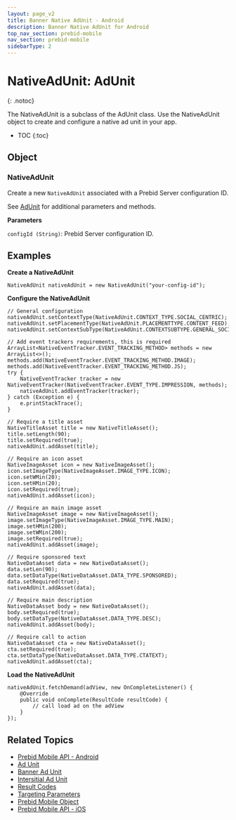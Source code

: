 ```yaml
---
layout: page_v2
title: Banner Native AdUnit - Android
description: Banner Native AdUnit for Android
top_nav_section: prebid-mobile
nav_section: prebid-mobile
sidebarType: 2
---
```


# NativeAdUnit: AdUnit
{: .notoc}

The NativeAdUnit is a subclass of the AdUnit class. Use the NativeAdUnit object to create and configure a native ad unit in your app.

- TOC
 {:toc}

## Object
### NativeAdUnit
Create a new `NativeAdUnit` associated with a Prebid Server configuration ID.

See [AdUnit](/prebid-mobile/pbm-api/android/pbm-adunit-android.html) for additional parameters and methods.

**Parameters**

`configId (String)`: Prebid Server configuration ID.

## Examples

**Create a NativeAdUnit**

```
NativeAdUnit nativeAdUnit = new NativeAdUnit("your-config-id");
```

**Configure the NativeAdUnit**

```
// General configuration
nativeAdUnit.setContextType(NativeAdUnit.CONTEXT_TYPE.SOCIAL_CENTRIC);
nativeAdUnit.setPlacementType(NativeAdUnit.PLACEMENTTYPE.CONTENT_FEED);
nativeAdUnit.setContextSubType(NativeAdUnit.CONTEXTSUBTYPE.GENERAL_SOCIAL);

// Add event trackers requirements, this is required
ArrayList<NativeEventTracker.EVENT_TRACKING_METHOD> methods = new ArrayList<>();
methods.add(NativeEventTracker.EVENT_TRACKING_METHOD.IMAGE);
methods.add(NativeEventTracker.EVENT_TRACKING_METHOD.JS);
try {
    NativeEventTracker tracker = new NativeEventTracker(NativeEventTracker.EVENT_TYPE.IMPRESSION, methods);
    nativeAdUnit.addEventTracker(tracker);
} catch (Exception e) {
    e.printStackTrace();
}

// Require a title asset
NativeTitleAsset title = new NativeTitleAsset();
title.setLength(90);
title.setRequired(true);
nativeAdUnit.addAsset(title);

// Require an icon asset
NativeImageAsset icon = new NativeImageAsset();
icon.setImageType(NativeImageAsset.IMAGE_TYPE.ICON);
icon.setWMin(20);
icon.setHMin(20);
icon.setRequired(true);
nativeAdUnit.addAsset(icon);

// Require an main image asset
NativeImageAsset image = new NativeImageAsset();
image.setImageType(NativeImageAsset.IMAGE_TYPE.MAIN);
image.setHMin(200);
image.setWMin(200);
image.setRequired(true);
nativeAdUnit.addAsset(image);

// Require sponsored text
NativeDataAsset data = new NativeDataAsset();
data.setLen(90);
data.setDataType(NativeDataAsset.DATA_TYPE.SPONSORED);
data.setRequired(true);
nativeAdUnit.addAsset(data);

// Require main description
NativeDataAsset body = new NativeDataAsset();
body.setRequired(true);
body.setDataType(NativeDataAsset.DATA_TYPE.DESC);
nativeAdUnit.addAsset(body);

// Require call to action
NativeDataAsset cta = new NativeDataAsset();
cta.setRequired(true);
cta.setDataType(NativeDataAsset.DATA_TYPE.CTATEXT);
nativeAdUnit.addAsset(cta);
```

**Load the NativeAdUnit**
```
nativeAdUnit.fetchDemand(adView, new OnCompleteListener() {
    @Override
    public void onComplete(ResultCode resultCode) {
        // call load ad on the adView
    }
});
```

## Related Topics

- [Prebid Mobile API - Android]({{site.baseurl}}/prebid-mobile/pbm-api/android/pbm-api-android.html)
- [Ad Unit](/prebid-mobile/pbm-api/android/pbm-adunit-android.html)
- [Banner Ad Unit]({{site.baseurl}}/prebid-mobile/pbm-api/android/pbm-banneradunit-android.html)
- [Intersitial Ad Unit]({{site.baseurl}}/prebid-mobile/pbm-api/android/interstitialadunit-android.html)
- [Result Codes]({{site.baseurl}}/prebid-mobile/pbm-api/android/pbm-api-result-codes-android.html)
- [Targeting Parameters]({{site.baseurl}}/prebid-mobile/pbm-api/android/pbm-targeting-params-android.html)
- [Prebid Mobile Object]({{site.baseurl}}/prebid-mobile/pbm-api/android/prebidmobile-object-android.html)
- [Prebid Mobile API - iOS]({{site.baseurl}}/prebid-mobile/pbm-api/ios/pbm-api-ios.html)
